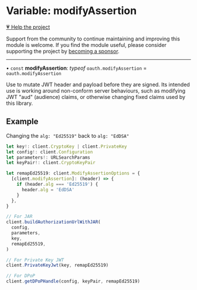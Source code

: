 # Variable: modifyAssertion

[💗 Help the project](https://github.com/sponsors/panva)

Support from the community to continue maintaining and improving this module is welcome. If you find the module useful, please consider supporting the project by [becoming a sponsor](https://github.com/sponsors/panva).

***

• `const` **modifyAssertion**: *typeof* `oauth.modifyAssertion` = `oauth.modifyAssertion`

Use to mutate JWT header and payload before they are signed. Its intended use
is working around non-conform server behaviours, such as modifying JWT "aud"
(audience) claims, or otherwise changing fixed claims used by this library.

## Example

Changing the `alg: "Ed25519"` back to `alg: "EdDSA"`

```ts
let key!: client.CryptoKey | client.PrivateKey
let config!: client.Configuration
let parameters!: URLSearchParams
let keyPair!: client.CryptoKeyPair

let remapEd25519: client.ModifyAssertionOptions = {
  [client.modifyAssertion]: (header) => {
    if (header.alg === 'Ed25519') {
      header.alg = 'EdDSA'
    }
  },
}

// For JAR
client.buildAuthorizationUrlWithJAR(
  config,
  parameters,
  key,
  remapEd25519,
)

// For Private Key JWT
client.PrivateKeyJwt(key, remapEd25519)

// For DPoP
client.getDPoPHandle(config, keyPair, remapEd25519)
```
